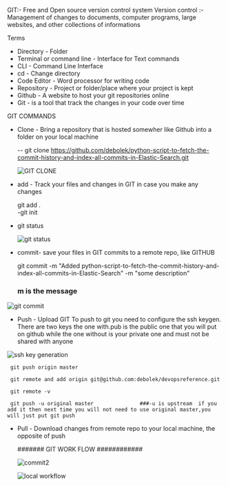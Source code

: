 GIT:- Free and Open source version control system 
Version control :- Management of changes to documents, computer programs, large websites, and other collections of informations 

Terms 
- Directory - Folder 
- Terminal or command line - Interface for Text commands 
- CLI - Command Line Interface
- cd - Change directory
- Code Editor - Word processor for writing code
- Repository - Project or folder/place where your project is kept
- Github - A website to host your git repositories online 
- Git - is a tool that track the changes in your code over time 



GIT COMMANDS

- Clone - Bring a repository that is hosted somewher like Github into a folder on your local machine 

    -- git clone https://github.com/debolek/python-script-to-fetch-the-commit-history-and-index-all-commits-in-Elastic-Search.git
    
    ![GIT CLONE](https://user-images.githubusercontent.com/37187773/140627899-9aeba8f1-41ff-4772-b689-bb9f19d0849b.jpg)
    

- add - Track your files and changes in GIT in case you make any changes 

   git add .      
-git init
- git status 
   

   ![git status](https://user-images.githubusercontent.com/37187773/140627977-1d866a0f-897f-4039-9e83-552ef52bd5e1.jpg)

   
- commit- save your files in GIT
      commits to a remote repo, like GITHUB 

     git commit -m "Added python-script-to-fetch-the-commit-history-and-index-all-commits-in-Elastic-Search" -m "some description"
    
    ### m is the message 

![git commit](https://user-images.githubusercontent.com/37187773/140628140-75603682-1e21-426c-b56a-1a0f24daca74.jpg)

- Push - Upload GIT
    To push to git you need to configure the ssh keygen. There are two keys the one with.pub is the public one that you will put on github while the one without is       your private one and must not be shared with anyone 

![ssh key generation](https://user-images.githubusercontent.com/37187773/140642226-bc00b899-8f23-4445-a967-709a820befe7.jpg)
    
     git push origin master 
     
     git remote and add origin git@github.com:debolek/devopsreference.git
     
     git remote -v  
     
     git push -u original master               ###-u is upstream  if you add it then next time you will not need to use original master,you will just put git push 


- Pull - Download changes from remote repo to your local machine, the opposite of push 


    ####### GIT WORK FLOW ############
    
    ![commit2](https://user-images.githubusercontent.com/37187773/140642628-9340adfe-5f03-40cc-842a-38b12e9e467e.jpg)


    ![local workflow](https://user-images.githubusercontent.com/37187773/140642630-d5ed3f52-18af-4af8-bee0-9cf24ba938f0.jpg)

